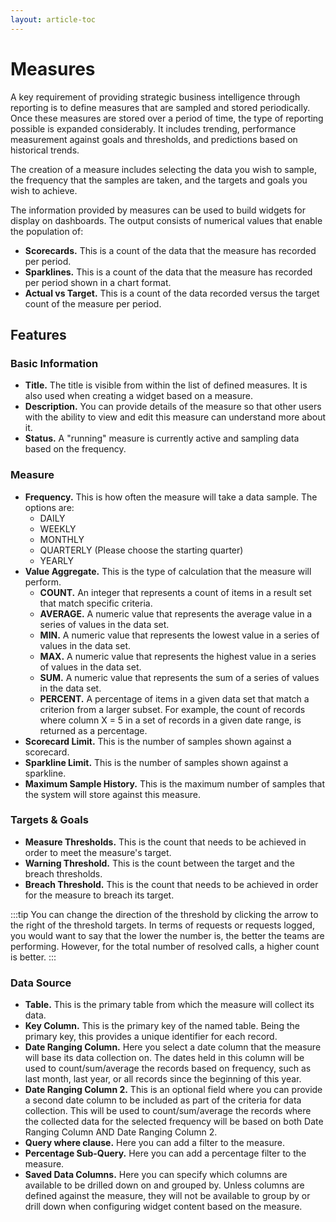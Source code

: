 ```yaml
---
layout: article-toc
---
```

# Measures
A key requirement of providing strategic business intelligence through reporting is to define measures that are sampled and stored periodically. Once these measures are stored over a period of time, the type of reporting possible is expanded considerably. It includes trending, performance measurement against goals and thresholds, and predictions based on historical trends.

The creation of a measure includes selecting the data you wish to sample, the frequency that the samples are taken, and the targets and goals you wish to achieve.

The information provided by measures can be used to build widgets for display on dashboards. The output consists of numerical values that enable the population of:
* **Scorecards.** This is a count of the data that the measure has recorded per period.
* **Sparklines.** This is a count of the data that the measure has recorded per period shown in a chart format.
* **Actual vs Target.** This is a count of the data recorded versus the target count of the measure per period.

## Features

### Basic Information
* **Title.** The title is visible from within the list of defined measures. It is also used when creating a widget based on a measure.
* **Description.** You can provide details of the measure so that other users with the ability to view and edit this measure can understand more about it.
* **Status.** A "running" measure is currently active and sampling data based on the frequency.

### Measure
* **Frequency.** This is how often the measure will take a data sample. The options are:
    * DAILY
    * WEEKLY
    * MONTHLY
    * QUARTERLY (Please choose the starting quarter)
    * YEARLY
* **Value Aggregate.** This is the type of calculation that the measure will perform.
    * **COUNT.** An integer that represents a count of items in a result set that match specific criteria.
    * **AVERAGE.** A numeric value that represents the average value in a series of values in the data set.
    * **MIN.** A numeric value that represents the lowest value in a series of values in the data set.
    * **MAX.** A numeric value that represents the highest value in a series of values in the data set.
    * **SUM.** A numeric value that represents the sum of a series of values in the data set.
    * **PERCENT.** A percentage of items in a given data set that match a criterion from a larger subset. For example, the count of records where column X = 5 in a set of records in a given date range, is returned as a percentage.
* **Scorecard Limit.** This is the number of samples shown against a scorecard.
* **Sparkline Limit.** This is the number of samples shown against a sparkline.
* **Maximum Sample History.** This is the maximum number of samples that the system will store against this measure.


### Targets & Goals

* **Measure Thresholds.** This is the count that needs to be achieved in order to meet the measure's target.
* **Warning Threshold.** This is the count between the target and the breach thresholds.
* **Breach Threshold.** This is the count that needs to be achieved in order for the measure to breach its target.

:::tip
You can change the direction of the threshold by clicking the arrow to the right of the threshold targets. In terms of requests or requests logged, you would want to say that the lower the number is, the better the teams are performing. However, for the total number of resolved calls, a higher count is better.
:::

### Data Source

* **Table.** This is the primary table from which the measure will collect its data.
* **Key Column.** This is the primary key of the named table. Being the primary key, this provides a unique identifier for each record.
* **Date Ranging Column.** Here you select a date column that the measure will base its data collection on. The dates held in this column will be used to count/sum/average the records based on frequency, such as last month, last year, or all records since the beginning of this year.
* **Date Ranging Column 2.** This is an optional field where you can provide a second date column to be included as part of the criteria for data collection. This will be used to count/sum/average the records where the collected data for the selected frequency will be based on both Date Ranging Column AND Date Ranging Column 2.
* **Query where clause.** Here you can add a filter to the measure.
* **Percentage Sub-Query.** Here you can add a percentage filter to the measure.
* **Saved Data Columns.** Here you can specify which columns are available to be drilled down on and grouped by. Unless columns are defined against the measure, they will not be available to group by or drill down when configuring widget content based on the measure.

<!-- https://wiki.hornbill.com/index.php?title=Measures -->
